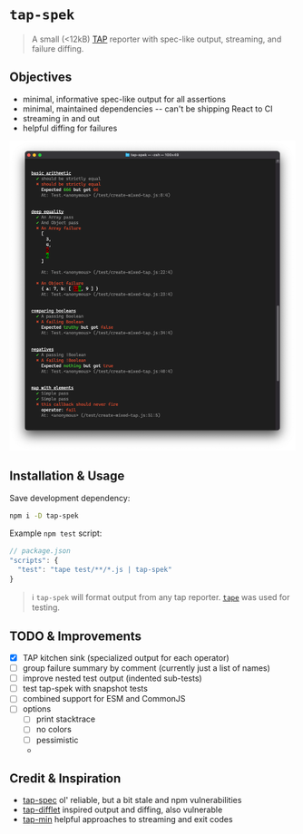 # `tap-spek`

> A small (<12kB) [TAP](https://testanything.org/) reporter with spec-like output, streaming, and failure diffing.

## Objectives

- minimal, informative spec-like output for all assertions
- minimal, maintained dependencies -- can't be shipping React to CI
- streaming in and out
- helpful diffing for failures

![tap-spek output screen shot](./screen-shot.png)

## Installation & Usage

Save development dependency:

```sh
npm i -D tap-spek
```

Example `npm test` script:

```js
// package.json
"scripts": {
  "test": "tape test/**/*.js | tap-spek"
}
```

> ℹ️ `tap-spek` will format output from any tap reporter. [`tape`](https://github.com/substack/tape) was used for testing.

## TODO & Improvements

- [x] TAP kitchen sink (specialized output for each operator)
- [ ] group failure summary by comment (currently just a list of names)
- [ ] improve nested test output (indented sub-tests)
- [ ] test tap-spek with snapshot tests
- [ ] combined support for ESM and CommonJS
- [ ] options
  - [ ] print stacktrace
  - [ ] no colors
  - [ ] pessimistic
  -

## Credit & Inspiration

- [tap-spec](https://github.com/scottcorgan/tap-spec) ol' reliable, but a bit stale and npm vulnerabilities
- [tap-difflet](https://github.com/namuol/tap-difflet) inspired output and diffing, also vulnerable
- [tap-min](https://github.com/derhuerst/tap-min) helpful approaches to streaming and exit codes

